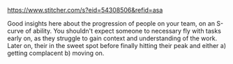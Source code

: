 https://www.stitcher.com/s?eid=54308506&refid=asa

Good insights here about the progression of people on your team, on an S-curve of ability. You shouldn't expect someone to necessary fly with tasks early on, as they struggle to gain context and understanding of the work. Later on, their in the sweet spot before finally hitting their peak and either a) getting complacent b) moving on.